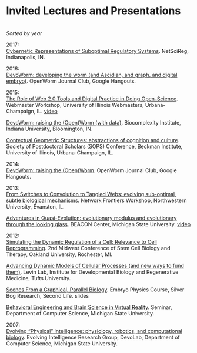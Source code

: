 # Invited Lectures and Presentations
<BR>_Sorted by year_

2017:<br>
[Cybernetic Representations of Suboptimal Regulatory Systems](https://figshare.com/articles/Cybernetic_Representations_of_Suboptimal_Regulatory_Systems/5084956). NetSciReg, Indianapolis, IN.

2016:<br>
[DevoWorm: developing the worm (and Ascidian, and graph, and digital embryo)](https://www.youtube.com/watch?v=UScuEonzYVs). OpenWorm Journal Club, Google Hangouts.

2015:<br>
[The Role of Web 2.0 Tools and Digital Practice in Doing Open-Science](https://www.academia.edu/16550776/The_Role_of_Web_2.0_Tools_and_Digital_Practice_in_Doing_Open-Science). Webmaster Workshop, University of Illinois Webmasters, Urbana-Champaign, IL. [video](https://mediaspace.illinois.edu/media/Web+Workshop++The+Role+of+Web+2.0+Too.+.+.+-+Nov+18+2015+02.01.09+PM/1_katndxhg/25369341)

[DevoWorm: raising the (Open)Worm (with data)](https://www.academia.edu/12170005/DevoWorm_developing_models_of_the_Open_Worm). Biocomplexity Institute, Indiana University, Bloomington, IN.

[Contextual Geometric Structures: abstractions of cognition and culture](https://www.academia.edu/10463051/Contextual_Geometric_Structures_abstractions_of_cognition_and_culture). Society of Postdoctoral Scholars (SOPS) Conference, Beckman Institute, University of Illinois, Urbana-Champaign, IL.

2014:<br>
[DevoWorm: raising the (Open)Worm](http://www.youtube.com/channel/UCF76f-eS1QW8OsnkOQFpp1g). OpenWorm Journal Club, Google Hangouts.
 
2013:<br>
[From Switches to Convolution to Tangled Webs: evolving sub-optimal, subtle biological mechanisms](https://www.academia.edu/5232331/From_Switches_to_Convolution_to_Tangled_Webs_evolving_sub-optimal_subtle_biological_mechanisms). Network Frontiers Workshop, Northwestern University, Evanston, IL.
 
[Adventures in Quasi-Evolution: evolutionary modulus and evolutionary through the looking glass](https://www.academia.edu/4136524/Adventures_in_Quasi-Evolution_evolutionary_modulus_and_evolutionary_through_the_looking_glass). BEACON Center, Michigan State University.  [video](https://www.youtube.com/watch?v=_PxJPvFR4-4)
 
2012:<br>
[Simulating the Dynamic Regulation of a Cell: Relevance to Cell Reprogramming](https://www.academia.edu/2429496/Simulating_the_Dynamic_Regulation_of_a_Cell_relevance_to_cellular_reprogramming). 2nd Midwest Conference of Stem Cell Biology and Therapy, Oakland University, Rochester, MI.
 
[Advancing Dynamic Models of Cellular Processes (and new ways to fund them)](https://www.academia.edu/4136564/Advancing_Dynamic_Models_of_Cellular_Processes_and_new_ways_to_fund_them_). Levin Lab, Institute for Developmental Biology and Regenerative Medicine, Tufts University.
 
[Scenes From a Graphical, Parallel Biology](https://www.academia.edu/2429518/Scenes_from_a_Graphical_Parallel_Biological_World). Embryo Physics Course, Silver Bog Research, Second Life.  slides
 
[Behavioral Engineering and Brain Science in Virtual Reality](https://www.academia.edu/4136542/Behavioral_Engineering_and_Brain_Science_in_Virtual_Reality). Seminar, Department of Computer Science, Michigan State University.

2007:<br>
[Evolving “Physical” Intelligence: physiology, robotics, and computational biology](https://www.academia.edu/1654229/Evolving_Physical_Intelligence_physiology_robotics_and_computational_biology). Evolving Intelligence Research Group, DevoLab, Department of Computer Science, Michigan State University.
